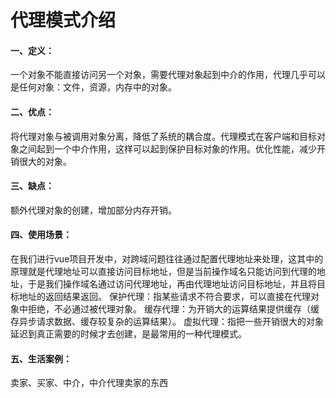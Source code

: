 # 代理模式介绍

#### 一、定义：
一个对象不能直接访问另一个对象，需要代理对象起到中介的作用，代理几乎可以是任何对象：文件，资源，内存中的对象。

#### 二、优点：
将代理对象与被调用对象分离，降低了系统的耦合度。代理模式在客户端和目标对象之间起到一个中介作用，这样可以起到保护目标对象的作用。优化性能，减少开销很大的对象。

#### 三、缺点：
额外代理对象的创建，增加部分内存开销。

#### 四、使用场景：
在我们进行vue项目开发中，对跨域问题往往通过配置代理地址来处理，这其中的原理就是代理地址可以直接访问目标地址，但是当前操作域名只能访问到代理的地址，于是我们操作域名通过访问代理地址，再由代理地址访问目标地址，并且将目标地址的返回结果返回。
保护代理：指某些请求不符合要求，可以直接在代理对象中拒绝，不必通过被代理对象。
缓存代理：为开销大的运算结果提供缓存（缓存异步请求数据、缓存较复杂的运算结果）。
虚拟代理：指把一些开销很大的对象延迟到真正需要的时候才去创建，是最常用的一种代理模式。

#### 五、生活案例：
卖家、买家、中介，中介代理卖家的东西
